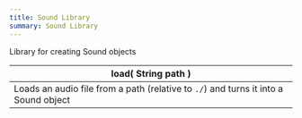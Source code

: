 ```yaml
---
title: Sound Library
summary: Sound Library
---
```



Library for creating Sound objects

| load( **String** path )  |
| ------------------- |
| Loads an audio file from a path (relative to `./`) and turns it into a Sound object |



